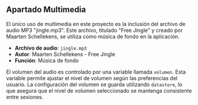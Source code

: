 ## Apartado Multimedia

El único uso de multimedia en este proyecto es la inclusión del archivo de audio MP3 "jingle.mp3". Este archivo, titulado "Free Jingle" y creado por Maarten Schellekens, se utiliza como música de fondo en la aplicación.

- **Archivo de audio**: `jingle.mp3`
- **Autor**: Maarten Schellekens - Free Jingle
- **Función**: Música de fondo

El volumen del audio es controlado por una variable llamada `volumen`. Esta variable permite ajustar el nivel de volumen según las preferencias del usuario. La configuración del volumen se guarda utilizando `datastore`, lo que asegura que el nivel de volumen seleccionado se mantenga consistente entre sesiones.

